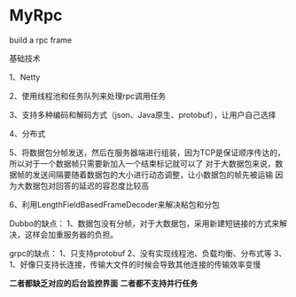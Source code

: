 # MyRpc
build a rpc frame

基础技术

1、Netty

2、使用线程池和任务队列来处理rpc调用任务

3、支持多种编码和解码方式（json、Java原生、protobuf），让用户自己选择

4、分布式

5、将数据包分帧发送，然后在服务器端进行组装，因为TCP是保证顺序传达的，所以对于一个数据帧只需要新加入一个结束标记就可以了
      对于大数据包来说，数据帧的发送间隔要随着数据包的大小进行动态调整，让小数据包的帧先被运输
      因为大数据包对回答的延迟的容忍度比较高
                      
6、利用LengthFieldBasedFrameDecoder来解决粘包和分包



Dubbo的缺点：
1、数据包没有分帧，对于大数据包，采用新建短链接的方式来解决，这样会加重服务器的负担。


grpc的缺点：
1、只支持protobuf
2、没有实现线程池、负载均衡、分布式等
3、1、好像只支持长连接，传输大文件的时候会导致其他连接的传输效率变慢

**二者都缺乏对应的后台监控界面**
**二者都不支持并行任务**


